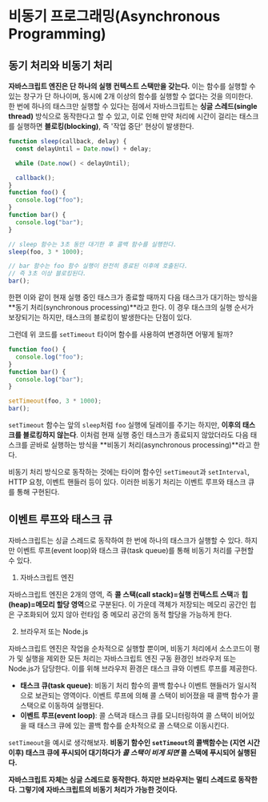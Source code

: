 # 비동기 프로그래밍(Asynchronous Programming)

## 동기 처리와 비동기 처리

**자바스크립트 엔진은 단 하나의 실행 컨텍스트 스택만을 갖는다.** 이는 함수를 실행할 수 있는 창구가 단 하나이며, 동시에 2개 이상의 함수를 실행할 수 없다는 것을 의미한다. 한 번에 하나의 태스크만 실행할 수 있다는 점에서 자바스크립트는 **싱글 스레드(single thread)** 방식으로 동작한다고 할 수 있고, 이로 인해 만약 처리에 시간이 걸리는 태스크를 실행하면 **블로킹(blocking)**, 즉 '작업 중단' 현상이 발생한다.

```javascript
function sleep(callback, delay) {
  const delayUntil = Date.now() + delay;

  while (Date.now() < delayUntil);

  callback();
}
function foo() {
  console.log("foo");
}
function bar() {
  console.log("bar");
}

// sleep 함수는 3초 동안 대기한 후 콜백 함수를 실행한다.
sleep(foo, 3 * 1000);

// bar 함수는 foo 함수 실행이 완전히 종료된 이후에 호출된다.
// 즉 3초 이상 블로킹된다.
bar();
```

한편 이와 같이 현재 실행 중인 태스크가 종료할 때까지 다음 태스크가 대기하는 방식을 **동기 처리(synchronous processing)**라고 한다. 이 경우 태스크의 실행 순서가 보장되기는 하지만, 태스크의 블로킹이 발생한다는 단점이 있다.

그런데 위 코드를 `setTimeout` 타이머 함수를 사용하여 변경하면 어떻게 될까?

```javascript
function foo() {
  console.log("foo");
}
function bar() {
  console.log("bar");
}

setTimeout(foo, 3 * 1000);
bar();
```

`setTimeout` 함수는 앞의 `sleep`처럼 `foo` 실행에 딜레이를 주기는 하지만, **이후의 태스크를 블로킹하지 않는다**. 이처럼 현재 실행 중인 태스크가 종료되지 않았더라도 다음 태스크를 곧바로 실행하는 방식을 **비동기 처리(asynchronous processing)**라고 한다.

비동기 처리 방식으로 동작하는 것에는 타이머 함수인 `setTimeout`과 `setInterval`, HTTP 요청, 이벤트 핸들러 등이 있다. 이러한 비동기 처리는 이벤트 루프와 태스크 큐를 통해 구현된다.

## 이벤트 루프와 태스크 큐

자바스크립트는 싱글 스레드로 동작하여 한 번에 하나의 태스크가 실행할 수 있다. 하지만 이벤트 루프(event loop)와 태스크 큐(task queue)를 통해 비동기 처리를 구현할 수 있다.

1. 자바스크립트 엔진

자바스크립트 엔진은 2개의 영역, 즉 **콜 스택(call stack)=실행 컨텍스트 스택**과 **힙(heap)=메모리 할당 영역**으로 구분된다. 이 가운데 객체가 저장되는 메모리 공간인 힙은 구조화되어 있지 않아 런타임 중 메모리 공간의 동적 할당을 가능하게 한다.

2. 브라우저 또는 Node.js

자바스크립트 엔진은 작업을 순차적으로 실행할 뿐이며, 비동기 처리에서 소스코드이 평가 및 실행을 제외한 모든 처리는 자바스크립트 엔진 구동 환경인 브라우저 또는 Node.js가 담당한다. 이를 위해 브라우저 환경은 태스크 큐와 이벤트 루프를 제공한다.

- **태스크 큐(task queue)**: 비동기 처리 함수의 콜백 함수나 이벤트 핸들러가 일시적으로 보관되는 영역이다. 이벤트 루프에 의해 콜 스택이 비어졌을 때 콜백 함수가 콜 스택으로 이동하여 실행된다.
- **이벤트 루프(event loop)**: 콜 스택과 태스크 큐를 모니터링하여 콜 스택이 비어있을 때 태스크 큐에 있는 콜백 함수를 순차적으로 콜 스택으로 이동시킨다.

`setTimeout`을 예시로 생각해보자. **비동기 함수인 `setTimeout`의 콜백함수는 (지연 시간 이후) 태스크 큐에 푸시되어 대기하다가 _콜 스택이 비게 되면_ 콜 스택에 푸시되어 실행된다.**

**자바스크립트 자체는 싱글 스레드로 동작한다. 하지만 브라우저는 멀티 스레드로 동작한다. 그렇기에 자바스크립트의 비동기 처리가 가능한 것이다.**
